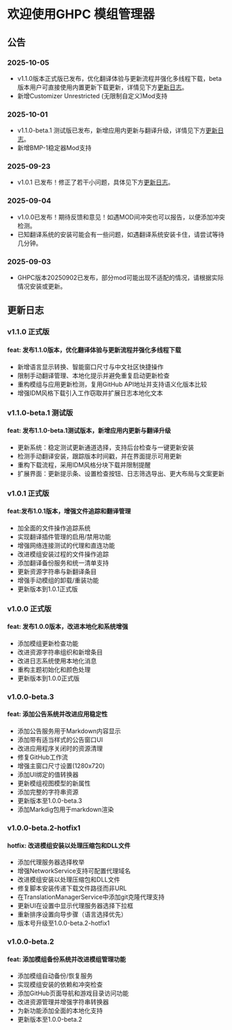 # 欢迎使用GHPC 模组管理器

## 公告

### 2025-10-05

- v1.1.0版本正式版已发布，优化翻译体验与更新流程并强化多线程下载，beta版本用户可直接使用内置更新下载更新，详情见下方[更新日志](#更新日志)。
- 新增Customizer Unrestricted (无限制自定义)Mod支持

### 2025-10-01

- v1.1.0-beta.1 测试版已发布，新增应用内更新与翻译升级，详情见下方[更新日志](#更新日志)。
- 新增BMP-1稳定器Mod支持

### 2025-09-23

- v1.0.1 已发布！修正了若干小问题，具体见下方[更新日志](#更新日志)。

### 2025-09-04

- v1.0.0已发布！期待反馈和意见！如遇MOD间冲突也可以报告，以便添加冲突检测。
- 已知翻译系统的安装可能会有一些问题，如遇翻译系统安装卡住，请尝试等待几分钟。

### 2025-09-03

- GHPC版本20250902已发布，部分mod可能出现不适配的情况，请根据实际情况安装或更新。

## 更新日志

### v1.1.0 正式版

#### feat: 发布1.1.0版本，优化翻译体验与更新流程并强化多线程下载
  - 新增语言显示转换、智能窗口尺寸与中文社区快捷操作
  - 限制手动翻译管理、本地化提示并避免重复启动更新检查
  - 重构模组与应用更新检测，复用GitHub API地址并支持语义化版本比较
  - 增强IDM风格下载引入工作窃取并扩展日志本地化文本

### v1.1.0-beta.1 测试版

#### feat: 发布1.1.0-beta.1测试版本，新增应用内更新与翻译升级
  - 更新系统：稳定测试更新通道选择，支持后台检查与一键更新安装
  - 检测手动翻译安装，跟踪版本时间戳，并在界面提示可用更新
  - 重构下载流程，采用IDM风格分块下载并限制提醒
  - 扩展界面：更新提示条、设置检查按钮、日志筛选导出、更大布局与文案更新

### v1.0.1 正式版

#### feat:发布1.0.1版本，增强文件追踪和翻译管理
  - 加全面的文件操作追踪系统
  - 实现翻译插件管理的启用/禁用功能
  - 增强网络连接测试的代理和直连功能
  - 改进模组安装过程的文件操作追踪
  - 添加翻译备份服务和统一清单支持
  - 更新资源字符串与新翻译条目
  - 增强手动模组的卸载/重装功能
  - 更新版本到1.0.1正式版

### v1.0.0 正式版

#### feat: 发布1.0.0版本，改进本地化和系统增强
  - 添加模组更新检查功能
  - 改进资源字符串组织和新增条目     
  - 改进日志系统使用本地化消息
  - 重构主题初始化和颜色处理
  - 更新版本到1.0.0正式版

### v1.0.0-beta.3

#### feat: 添加公告系统并改进应用稳定性
- 添加公告服务用于Markdown内容显示
- 添加带有适当样式的公告窗口UI
- 改进应用程序关闭时的资源清理
- 修复GitHub工作流
- 增强主窗口尺寸设置(1280x720)
- 添加UI绑定的值转换器
- 更新模组视图模型的新属性
- 添加完整的字符串资源
- 更新版本至1.0.0-beta.3
- 添加Markdig包用于markdown渲染

### v1.0.0-beta.2-hotfix1

#### hotfix: 改进模组安装以处理压缩包和DLL文件
- 添加代理服务器选择枚举
- 增强NetworkService支持可配置代理域名
- 改进模组安装以处理压缩包和DLL文件
- 修复脚本安装传递下载文件路径而非URL
- 在TranslationManagerService中添加git克隆代理支持
- 更新UI在设置中显示代理服务器选择下拉框
- 重新排序设置向导步骤（语言选择优先）
- 版本号升级至1.0.0-beta.2-hotfix1

### v1.0.0-beta.2

#### feat: 添加模组备份系统并改进模组管理功能
- 添加模组自动备份/恢复服务
- 实现模组安装的依赖和冲突检查
- 添加GitHub页面导航和游戏目录访问功能
- 改进资源管理并增强字符串转换器
- 为新功能添加全面的本地化支持
- 更新版本至1.0.0-beta.2